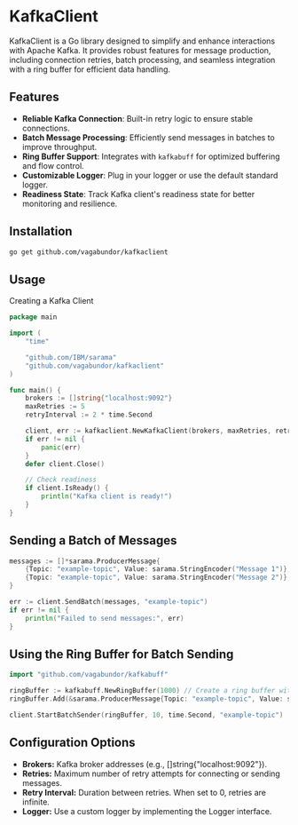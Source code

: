 # KafkaClient

KafkaClient is a Go library designed to simplify and enhance interactions with Apache Kafka. It provides robust features for message production, including connection retries, batch processing, and seamless integration with a ring buffer for efficient data handling.

## Features

- **Reliable Kafka Connection**: Built-in retry logic to ensure stable connections.
- **Batch Message Processing**: Efficiently send messages in batches to improve throughput.
- **Ring Buffer Support**: Integrates with `kafkabuff` for optimized buffering and flow control.
- **Customizable Logger**: Plug in your logger or use the default standard logger.
- **Readiness State**: Track Kafka client's readiness state for better monitoring and resilience.

## Installation

```bash
go get github.com/vagabundor/kafkaclient
```
## Usage
Creating a Kafka Client

```go
package main

import (
    "time"

    "github.com/IBM/sarama"
    "github.com/vagabundor/kafkaclient"
)

func main() {
    brokers := []string{"localhost:9092"}
    maxRetries := 5
    retryInterval := 2 * time.Second

    client, err := kafkaclient.NewKafkaClient(brokers, maxRetries, retryInterval, nil, nil)
    if err != nil {
        panic(err)
    }
    defer client.Close()

    // Check readiness
    if client.IsReady() {
        println("Kafka client is ready!")
    }
}
```
## Sending a Batch of Messages
```go
messages := []*sarama.ProducerMessage{
    {Topic: "example-topic", Value: sarama.StringEncoder("Message 1")},
    {Topic: "example-topic", Value: sarama.StringEncoder("Message 2")},
}

err := client.SendBatch(messages, "example-topic")
if err != nil {
    println("Failed to send messages:", err)
}
```
## Using the Ring Buffer for Batch Sending
```go
import "github.com/vagabundor/kafkabuff"

ringBuffer := kafkabuff.NewRingBuffer(1000) // Create a ring buffer with a capacity of 1000
ringBuffer.Add(&sarama.ProducerMessage{Topic: "example-topic", Value: sarama.StringEncoder("Message")})

client.StartBatchSender(ringBuffer, 10, time.Second, "example-topic")
```
## Configuration Options
- **Brokers:** Kafka broker addresses (e.g., []string{"localhost:9092"}).
- **Retries:** Maximum number of retry attempts for connecting or sending messages.
- **Retry Interval:** Duration between retries. When set to 0, retries are infinite.
- **Logger:** Use a custom logger by implementing the Logger interface.
